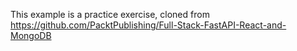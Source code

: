 This example is a practice exercise, cloned from https://github.com/PacktPublishing/Full-Stack-FastAPI-React-and-MongoDB